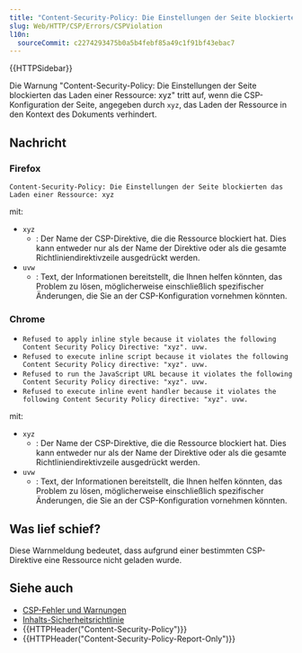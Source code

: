 ```yaml
---
title: "Content-Security-Policy: Die Einstellungen der Seite blockierten das Laden einer Ressource: xyz"
slug: Web/HTTP/CSP/Errors/CSPViolation
l10n:
  sourceCommit: c2274293475b0a5b4febf85a49c1f91bf43ebac7
---
```


{{HTTPSidebar}}

Die Warnung "Content-Security-Policy: Die Einstellungen der Seite blockierten das Laden einer Ressource: xyz" tritt auf, wenn die CSP-Konfiguration der Seite, angegeben durch `xyz`, das Laden der Ressource in den Kontext des Dokuments verhindert.

## Nachricht

### Firefox

`Content-Security-Policy: Die Einstellungen der Seite blockierten das Laden einer Ressource: xyz`

mit:

- `xyz`
  - : Der Name der CSP-Direktive, die die Ressource blockiert hat. Dies kann entweder nur als der Name der Direktive oder als die gesamte Richtliniendirektivzeile ausgedrückt werden.
- `uvw`
  - : Text, der Informationen bereitstellt, die Ihnen helfen könnten, das Problem zu lösen, möglicherweise einschließlich spezifischer Änderungen, die Sie an der CSP-Konfiguration vornehmen könnten.

### Chrome

- `Refused to apply inline style because it violates the following Content Security Policy Directive: "xyz". uvw.`
- `Refused to execute inline script because it violates the following Content Security Policy directive: "xyz". uvw.`
- `Refused to run the JavaScript URL because it violates the following Content Security Policy directive: "xyz". uvw.`
- `Refused to execute inline event handler because it violates the following Content Security Policy directive: "xyz". uvw.`

mit:

- `xyz`
  - : Der Name der CSP-Direktive, die die Ressource blockiert hat. Dies kann entweder nur als der Name der Direktive oder als die gesamte Richtliniendirektivzeile ausgedrückt werden.
- `uvw`
  - : Text, der Informationen bereitstellt, die Ihnen helfen könnten, das Problem zu lösen, möglicherweise einschließlich spezifischer Änderungen, die Sie an der CSP-Konfiguration vornehmen könnten.

## Was lief schief?

Diese Warnmeldung bedeutet, dass aufgrund einer bestimmten CSP-Direktive eine Ressource nicht geladen wurde.

## Siehe auch

- [CSP-Fehler und Warnungen](/de/docs/Web/HTTP/CSP/Errors)
- [Inhalts-Sicherheitsrichtlinie](/de/docs/Web/HTTP/CSP)
- {{HTTPHeader("Content-Security-Policy")}}
- {{HTTPHeader("Content-Security-Policy-Report-Only")}}

